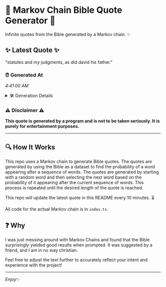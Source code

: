 # 📖 Markov Chain Bible Quote Generator 📖

Infinite quotes from the Bible generated by a Markov chain. ✨

## ✨ Latest Quote ✨
"statutes and my judgments, as did david his father."

### ⏰ Generated At
*4:41:00 AM*

<details>
    <summary>🛠️ Generation Details</summary>
    <p>
        <strong>🌱 Seed:</strong> statutes<br>
        <strong>🔄 Iterations:</strong> 8<br>
        <strong>📜 Context History:</strong><br>[ statutes ]: and<br>[ statutes, and ]: my<br>[ statutes, and, my ]: judgments,<br>[ statutes, and, my, judgments, ]: as<br>[ statutes, and, my, judgments,, as ]: did<br>[ statutes, and, my, judgments,, as, did ]: david<br>[ and, my, judgments,, as, did, david ]: his<br>[ my, judgments,, as, did, david, his ]: father.<br>
    </p>
</details>

### ⚠️ Disclaimer ⚠️
**This quote is generated by a program and is not to be taken seriously. It is purely for entertainment purposes.**

---

## 🔍 How It Works

This repo uses a Markov chain to generate Bible quotes. The quotes are generated by using the Bible as a dataset to find the probability of a word appearing after a sequence of words. The quotes are generated by starting with a random word and then selecting the next word based on the probability of it appearing after the current sequence of words. This process is repeated until the desired length of the quote is reached.

This repo will update the latest quote in this README every 10 minutes. ⏳

All code for the actual Markov chain is in `index.ts`.

## ❓ Why

I was just messing around with Markov Chains and found that the Bible surprisingly yielded good results when prompted. 
It was suggested by a friend, and I am in no way christian.

Feel free to adjust the text further to accurately reflect your intent and experience with the project!

---

*Enjoy*✨
